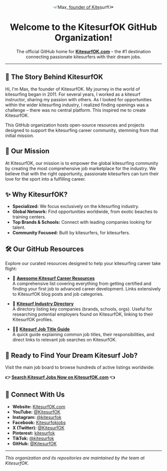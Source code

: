<p align="center">
  <a href="https://kitesurfok.com">
    <img src="https://kitesurfok.com/_next/image?url=%2Fimages%2Fmax-profile.jpg&w=128&q=75" alt="Max, founder of KitesurfOK" style="border-radius: 50%;">
  </a>
</p>

<h1 align="center">Welcome to the KitesurfOK GitHub Organization!</h1>

<p align="center">
  The official GitHub home for <a href="https://kitesurfok.com"><strong>KitesurfOK.com</strong></a> – the #1 destination connecting passionate kitesurfers with their dream jobs.
</p>

---

## 👋 The Story Behind KitesurfOK

Hi, I'm Max, the founder of KitesurfOK. My journey in the world of kitesurfing began in 2011. For several years, I worked as a kitesurf instructor, sharing my passion with others. As I looked for opportunities within the wider kitesurfing industry, I realized finding openings was a challenge – there was no central platform. This inspired me to create KitesurfOK.

This GitHub organization hosts open-source resources and projects designed to support the kitesurfing career community, stemming from that initial mission.

## 🚀 Our Mission

At KitesurfOK, our mission is to empower the global kitesurfing community by creating the most comprehensive job marketplace for the industry. We believe that with the right opportunity, passionate kitesurfers can turn their love for the sport into a fulfilling career.

## ✨ Why KitesurfOK?

*   **Specialized:** We focus exclusively on the kitesurfing industry.
*   **Global Network:** Find opportunities worldwide, from exotic beaches to training centers.
*   **Top Brands & Schools:** Connect with leading companies looking for talent.
*   **Community Focused:** Built by kitesurfers, for kitesurfers.

## 🛠️ Our GitHub Resources

Explore our curated resources designed to help your kitesurfing career take flight:

*   🌴 [**Awesome Kitesurf Career Resources**](https://github.com/KitesurfOK/awesome-kitesurf-career-resources) <br> A comprehensive list covering everything from getting certified and finding your first job to advanced career development. Links extensively to KitesurfOK blog posts and job categories.

*   🏢 [**Kitesurf Industry Directory**](https://github.com/KitesurfOK/kitesurf-industry-directory) <br> A directory listing key companies (brands, schools, orgs). Useful for researching potential employers found on KitesurfOK, linking to their KitesurfOK profiles.

*   🧑‍🏫 [**Kitesurf Job Title Guide**](https://github.com/KitesurfOK/kitesurf-job-title-guide) <br> A quick guide explaining common job titles, their responsibilities, and direct links to relevant job searches on KitesurfOK.

## 💼 Ready to Find Your Dream Kitesurf Job?

Visit the main job board to browse hundreds of active listings worldwide:

**👉 [Search Kitesurf Jobs Now on KitesurfOK.com](https://kitesurfok.com) 👈**

## 🔗 Connect With Us

*   **Website:** [KitesurfOK.com](https://kitesurfok.com/)
*   **YouTube:** [@KitesurfOK](https://www.youtube.com/@KitesurfOK)
*   **Instagram:** [@kitesurfok](https://www.instagram.com/kitesurfok/)
*   **Facebook:** [Kitesurfokjobs](https://www.facebook.com/Kitesurfokjobs)
*   **X (Twitter):** [@KitesurfOK](https://x.com/KitesurfOK)
*   **Pinterest:** [kitesurfok](https://pinterest.com/kitesurfok/)
*   **TikTok:** [@kitesurfok](https://www.tiktok.com/@kitesurfok)
*   **GitHub:** [@KitesurfOK](https://github.com/KitesurfOK)

---

*This organization and its repositories are maintained by the team at KitesurfOK.*
